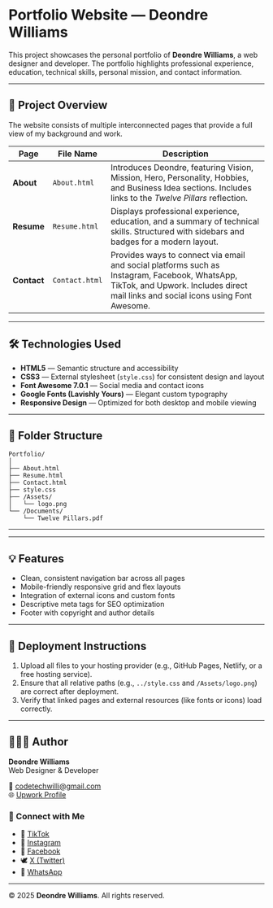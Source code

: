 # Portfolio Website — Deondre Williams

This project showcases the personal portfolio of **Deondre Williams**, a web designer and developer. 
The portfolio highlights professional experience, education, technical skills, personal mission, and contact information.  

---

## 📂 Project Overview

The website consists of multiple interconnected pages that provide a full view of my background and work.  

| Page | File Name | Description |
|------|------------|-------------|
| **About** | `About.html` | Introduces Deondre, featuring Vision, Mission, Hero, Personality, Hobbies, and Business Idea sections. Includes links to the *Twelve Pillars* reflection. |
| **Resume** | `Resume.html` | Displays professional experience, education, and a summary of technical skills. Structured with sidebars and badges for a modern layout. |
| **Contact** | `Contact.html` | Provides ways to connect via email and social platforms such as Instagram, Facebook, WhatsApp, TikTok, and Upwork. Includes direct mail links and social icons using Font Awesome. |

---

## 🛠️ Technologies Used

- **HTML5** — Semantic structure and accessibility  
- **CSS3** — External stylesheet (`style.css`) for consistent design and layout  
- **Font Awesome 7.0.1** — Social media and contact icons  
- **Google Fonts (Lavishly Yours)** — Elegant custom typography  
- **Responsive Design** — Optimized for both desktop and mobile viewing  

---

## 📁 Folder Structure

```
Portfolio/
│
├── About.html
├── Resume.html
├── Contact.html
├── style.css
├── /Assets/
│   └── logo.png
└── /Documents/
    └── Twelve Pillars.pdf
```

---


---

## 💡 Features

- Clean, consistent navigation bar across all pages  
- Mobile-friendly responsive grid and flex layouts  
- Integration of external icons and custom fonts  
- Descriptive meta tags for SEO optimization  
- Footer with copyright and author details  

---

## 🚀 Deployment Instructions

1. Upload all files to your hosting provider (e.g., GitHub Pages, Netlify, or a free hosting service).  
2. Ensure that all relative paths (e.g., `../style.css` and `/Assets/logo.png`) are correct after deployment.  
3. Verify that linked pages and external resources (like fonts or icons) load correctly.  

---

## 👨🏽‍💻 Author

**Deondre Williams**  
Web Designer & Developer  

📧 [codetechwilli@gmail.com](mailto:codetechwilli@gmail.com)  
🌐 [Upwork Profile](https://www.upwork.com/freelancers/~011760db4b1d47ad9f)  

### 🔗 Connect with Me
- 🎵 [TikTok](https://www.tiktok.com/@freelancer_lyfe_d)  
- 📸 [Instagram](https://www.instagram.com/freelancer_lyfe/)  
- 📘 [Facebook](https://www.facebook.com/profile.php?id=100070144576891)  
- 🕊️ [X (Twitter)](https://x.com/onlineguruspeci)  
- 💬 [WhatsApp](https://wa.me/18768188496)

---

© 2025 **Deondre Williams**. All rights reserved.
